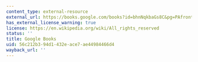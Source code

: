 ```yaml
---
content_type: external-resource
external_url: https://books.google.com/books?id=bhnNqkbaGs8C&pg=PAfrontcover#v=onepage&q&f=false
has_external_license_warning: true
license: https://en.wikipedia.org/wiki/All_rights_reserved
status: ''
title: Google Books
uid: 56c212b3-94d1-432e-ace7-ae44984466d4
wayback_url: ''
---
```

